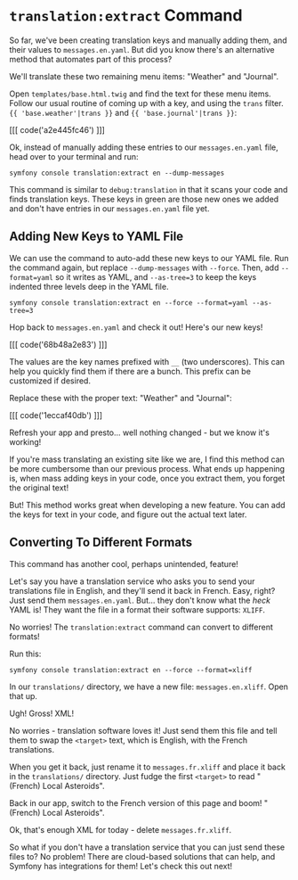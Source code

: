 # `translation:extract` Command

So far, we've been creating translation keys and manually adding them,
and their values to `messages.en.yaml`. But did you know there's an
alternative method that automates part of this process?

We'll translate these two remaining menu items: "Weather" and "Journal".

Open `templates/base.html.twig` and find the text for these menu items.
Follow our usual routine of coming up with a key, and using the `trans`
filter. `{{ 'base.weather'|trans }}` and `{{ 'base.journal'|trans }}`:

[[[ code('a2e445fc46') ]]]

Ok, instead of manually adding these entries to our `messages.en.yaml` file,
head over to your terminal and run:

```terminal
symfony console translation:extract en --dump-messages
```

This command is similar to `debug:translation` in that it scans your code
and finds translation keys. These keys in green are those new ones we added
and don't have entries in our `messages.en.yaml` file yet.

## Adding New Keys to YAML File

We can use the command to auto-add these new keys to our YAML file. Run
the command again, but replace `--dump-messages` with `--force`. Then,
add `--format=yaml` so it writes as YAML, and `--as-tree=3` to keep
the keys indented three levels deep in the YAML file.

```terminal-silent
symfony console translation:extract en --force --format=yaml --as-tree=3
```

Hop back to `messages.en.yaml` and check it out! Here's our new keys!

[[[ code('68b48a2e83') ]]]

The values are the key names prefixed with `__` (two underscores). This
can help you quickly find them if there are a bunch. This prefix can be
customized if desired.

Replace these with the proper text: "Weather" and "Journal":

[[[ code('1eccaf40db') ]]]

Refresh your app and presto... well nothing changed - but we know it's
working!

If you're mass translating an existing site like we are, I find this method
can be more cumbersome than our previous process. What ends up happening is,
when mass adding keys in your code, once you extract them, you forget the
original text!

But! This method works great when developing a new feature. You can add the
keys for text in your code, and figure out the actual text later.

## Converting To Different Formats

This command has another cool, perhaps unintended, feature!

Let's say you have a translation service who asks you to send your translations
file in English, and they'll send it back in French. Easy, right? Just send
them `messages.en.yaml`. But... they don't know what the *heck* YAML is! They
want the file in a format their software supports: `XLIFF`.

No worries! The `translation:extract` command can convert to different formats!

Run this:

```terminal
symfony console translation:extract en --force --format=xliff
```

In our `translations/` directory, we have a new file: `messages.en.xliff`.
Open that up.

Ugh! Gross! XML!

No worries - translation software loves it! Just send them this file and tell them to swap
the `<target>` text, which is English, with the French translations.

When you get it back, just rename it to `messages.fr.xliff` and place it
back in the `translations/` directory. Just fudge the first `<target>`
to read "(French) Local Asteroids".

Back in our app, switch to the French version of this page and boom!
"(French) Local Asteroids".

Ok, that's enough XML for today - delete `messages.fr.xliff`.

So what if you don't have a translation service that you can just send these
files to? No problem! There are cloud-based solutions that can help,
and Symfony has integrations for them! Let's check this out next!

